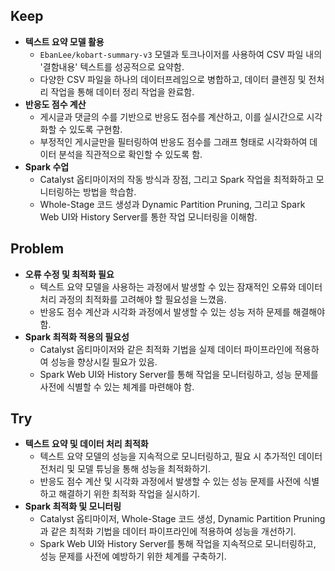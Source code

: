 ## Keep

- **텍스트 요약 모델 활용**
    - `EbanLee/kobart-summary-v3` 모델과 토크나이저를 사용하여 CSV 파일 내의 '결함내용' 텍스트를 성공적으로 요약함.
    - 다양한 CSV 파일을 하나의 데이터프레임으로 병합하고, 데이터 클렌징 및 전처리 작업을 통해 데이터 정리 작업을 완료함.
- **반응도 점수 계산**
    - 게시글과 댓글의 수를 기반으로 반응도 점수를 계산하고, 이를 실시간으로 시각화할 수 있도록 구현함.
    - 부정적인 게시글만을 필터링하여 반응도 점수를 그래프 형태로 시각화하여 데이터 분석을 직관적으로 확인할 수 있도록 함.
- **Spark 수업**
    - Catalyst 옵티마이저의 작동 방식과 장점, 그리고 Spark 작업을 최적화하고 모니터링하는 방법을 학습함.
    - Whole-Stage 코드 생성과 Dynamic Partition Pruning, 그리고 Spark Web UI와 History Server를 통한 작업 모니터링을 이해함.

## Problem

- **오류 수정 및 최적화 필요**
    - 텍스트 요약 모델을 사용하는 과정에서 발생할 수 있는 잠재적인 오류와 데이터 처리 과정의 최적화를 고려해야 할 필요성을 느꼈음.
    - 반응도 점수 계산과 시각화 과정에서 발생할 수 있는 성능 저하 문제를 해결해야 함.
- **Spark 최적화 적용의 필요성**
    - Catalyst 옵티마이저와 같은 최적화 기법을 실제 데이터 파이프라인에 적용하여 성능을 향상시킬 필요가 있음.
    - Spark Web UI와 History Server를 통해 작업을 모니터링하고, 성능 문제를 사전에 식별할 수 있는 체계를 마련해야 함.

## Try

- **텍스트 요약 및 데이터 처리 최적화**
    - 텍스트 요약 모델의 성능을 지속적으로 모니터링하고, 필요 시 추가적인 데이터 전처리 및 모델 튜닝을 통해 성능을 최적화하기.
    - 반응도 점수 계산 및 시각화 과정에서 발생할 수 있는 성능 문제를 사전에 식별하고 해결하기 위한 최적화 작업을 실시하기.
- **Spark 최적화 및 모니터링**
    - Catalyst 옵티마이저, Whole-Stage 코드 생성, Dynamic Partition Pruning과 같은 최적화 기법을 데이터 파이프라인에 적용하여 성능을 개선하기.
    - Spark Web UI와 History Server를 통해 작업을 지속적으로 모니터링하고, 성능 문제를 사전에 예방하기 위한 체계를 구축하기.

##
